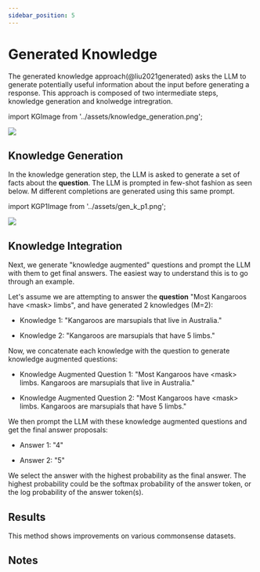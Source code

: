 ```yaml
---
sidebar_position: 5
---
```


# Generated Knowledge




The generated knowledge approach(@liu2021generated) asks the LLM to generate
potentially useful information about the input before generating a response.
This approach is composed of two intermediate steps, knowledge generation and 
knolwedge intregration. 

import KGImage from '../assets/knowledge_generation.png';

<div style={{textAlign: 'center'}}>
  <img src={KGImage} style={{width: "750px"}} />
</div>

## Knowledge Generation

In the knowledge generation step, the LLM is asked to generate a set of facts
about the **question**. The LLM is prompted in few-shot fashion as seen below. 
M different completions are generated using this same prompt.

import KGP1Image from '../assets/gen_k_p1.png';

<div style={{textAlign: 'center'}}>
  <img src={KGP1Image} style={{width: "500px"}} />
</div>

## Knowledge Integration

Next, we generate "knowledge augmented" questions and prompt the LLM with them
to get final answers. The easiest way to understand this is to go through an example.

Let's assume we are attempting to answer the **question** 
"Most Kangaroos have <mask\> limbs", and have generated 2 knowledges (M=2):

- Knowledge 1: "Kangaroos are marsupials that live in Australia."

- Knowledge 2: "Kangaroos are marsupials that have 5 limbs."

Now, we concatenate each knowledge with the question to generate knowledge augmented questions:

- Knowledge Augmented Question 1: "Most Kangaroos have <mask\> limbs. Kangaroos are marsupials that live in Australia."

- Knowledge Augmented Question 2: "Most Kangaroos have <mask\> limbs. Kangaroos are marsupials that have 5 limbs."

We then prompt the LLM with these knowledge augmented questions and get the final answer proposals:

- Answer 1: "4"

- Answer 2: "5"

We select the answer with the highest probability as the final answer. The 
highest probability could be the softmax probability of the answer token, or the
log probability of the answer token(s).


## Results

This method shows improvements on various commonsense datasets.

## Notes